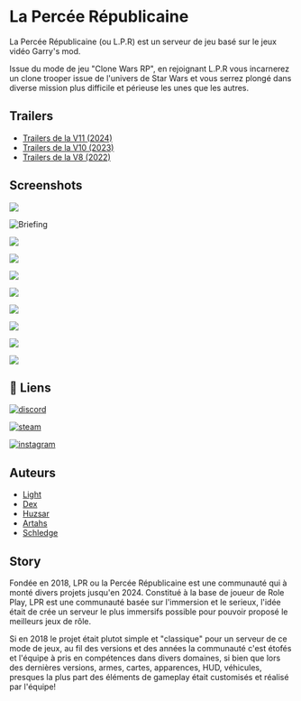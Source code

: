 
# La Percée Républicaine

La Percée Républicaine (ou L.P.R) est un serveur de jeu basé sur le jeux vidéo Garry's mod. 

Issue du mode de jeu "Clone Wars RP", en rejoignant L.P.R vous incarnerez un clone trooper issue de l'univers de Star Wars et vous serrez plongé dans diverse mission plus difficile et périeuse les unes que les autres.

## Trailers

- [Trailers de la V11 (2024)](https://youtu.be/00yrBuMwaEU?si=FCyONBcVpCbn7WoV)
- [Trailers de la V10 (2023)](https://youtu.be/yvdEEsVquCI?si=2HilGyfmDEVjLP_J)
- [Trailers de la V8 (2022)](https://youtu.be/yvdEEsVquCI?si=DNs3BuPTVQd-RSdg)

## Screenshots

![](https://cdn.discordapp.com/attachments/971346299079237672/1358393825302679562/20230415222524_1.png?ex=68189855&is=681746d5&hm=7ad81c94ab4e811563530e6a55f5f6bd77b74b6906b0f349ee0aa34098e7f766&)

![Briefing](https://cdn.discordapp.com/attachments/971346299079237672/1358393944416714762/holograme_et_tactic_toussa.png?ex=68189872&is=681746f2&hm=19d561e97735dc50654264db244ab03dae3126c83818218353d9f1b61f67b980&)

![](https://cdn.discordapp.com/attachments/1028626888425484358/1149849019263238244/rp_lpr_kashyyyk0002.jpg?ex=6818a119&is=68174f99&hm=bebc3b362fda46308b576414fe7e897038a3123b58e9a4aa0a6b4a7143a300ea&)

![](https://cdn.discordapp.com/attachments/971346299079237672/1358393946199556217/file_dattente.png?ex=68189872&is=681746f2&hm=101314dc64aecb5a10806e63c068a7b002d4e4a8769e78bd410290d014009761&)

![](https://cdn.discordapp.com/attachments/1028626888425484358/1161737832705044601/20231008222601_1.jpg?ex=68185feb&is=68170e6b&hm=53c8bf1620674555c7932a535b25e43e79dbeecff3ad1415b462a394608cd08f&)

![](https://cdn.discordapp.com/attachments/971346299079237672/1358393913622396999/20230417215420_1.png?ex=6818986a&is=681746ea&hm=8e5d0b1a647792415243803a3038dda6e7ee332c62c7272b0634dfcfdc7339f0&)

![](https://cdn.discordapp.com/attachments/1028626888425484358/1150143689256087712/image.png?ex=68186208&is=68171088&hm=d05ebe54154e8cb45e5bd0984021312ccf94ac217da01a44ace55484b7fde3d5&)

![](https://cdn.discordapp.com/attachments/971346299079237672/1358393913123147888/20230426234931_1.png?ex=6818986a&is=681746ea&hm=8486d6422461102deb598173f0195fd0c0e6db6db02b6631e6214fcd6afbea34&)

![](https://cdn.discordapp.com/attachments/1028626888425484358/1161737833007030334/20231008230059_1.jpg?ex=68185feb&is=68170e6b&hm=54ee345c0f9bc01e44b950432b6ec9318e1208065099a2dbd4366dbdd1bc2f28&)

![](https://cdn.discordapp.com/attachments/1028626888425484358/1118205849261834330/rp_christophsis0004.jpg?ex=68183599&is=6816e419&hm=806737dec1d60bd6cb707bfd40fa867373b8ab51cb8011fa4a6b10208cbb1f88&)




## 🔗 Liens
[![discord](https://img.shields.io/badge/discord-000?style=for-the-badge&logo=discord&logoColor=white)](https://discord.gg/uBuP3a4tak)

[![steam](https://img.shields.io/badge/steam-000?style=for-the-badge&logo=steam&logoColor=white)](https://steamcommunity.com/groups/LaPerceRepublicaine)

[![instagram](https://img.shields.io/badge/instagram-000?style=for-the-badge&logo=instagram&logoColor=violet)](https://www.instagram.com/laperceerepublicaine/)


## Auteurs

- [Light](https://steamcommunity.com/id/CMDthire)
- [Dex](https://steamcommunity.com/profiles/76561198170839713)
- [Huzsar](https://steamcommunity.com/profiles/76561198298648161)
- [Artahs](https://steamcommunity.com/id/artahs)
- [Schledge](https://steamcommunity.com/id/OtexYTB)


## Story

Fondée en 2018, LPR ou la Percée Républicaine est une communauté qui à monté divers projets jusqu'en 2024. Constitué à la base de joueur de Role Play, LPR est une communauté basée sur l'immersion et le serieux, l'idée était de crée un serveur le plus immersifs possible pour pouvoir proposé le meilleurs jeux de rôle.

Si en 2018 le projet était plutot simple et "classique" pour un serveur de ce mode de jeux, au fil des versions et des années la communauté c'est étofés et l'équipe à pris en compétences dans divers domaines, si bien que lors des dernières versions, armes, cartes, apparences, HUD, véhicules, presques la plus part des éléments de gameplay était customisés et réalisé par l'équipe!

